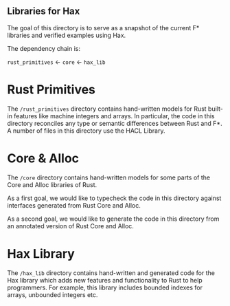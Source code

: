 ## Libraries for Hax

The goal of this directory is to serve as a snapshot of the current
F* libraries and verified examples using Hax.

The dependency chain is:

`rust_primitives` <- `core` <- `hax_lib`

# Rust Primitives

The `/rust_primitives` directory contains hand-written models for Rust
built-in features like machine integers and arrays. In particular, the
code in this directory reconciles any type or semantic differences
between Rust and F*. A number of files in this directory use the HACL
Library.

# Core & Alloc

The `/core` directory contains hand-written models for some parts of
the Core and Alloc libraries of Rust.

As a first goal, we would like to typecheck the code in this directory
against interfaces generated from Rust Core and Alloc.

As a second goal, we would like to generate the code in this directory
from an annotated version of Rust Core and Alloc.

# Hax Library

The `/hax_lib` directory contains hand-written and generated code
for the Hax library which adds new features and functionality to Rust
to help programmers. For example, this library includes bounded indexes
for arrays, unbounded integers etc.

